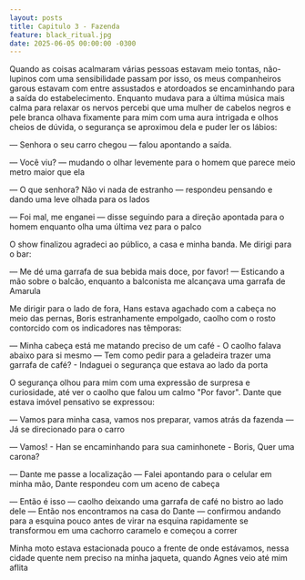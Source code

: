 ```yaml
---
layout: posts
title: Capitulo 3 - Fazenda
feature: black_ritual.jpg
date: 2025-06-05 00:00:00 -0300
---
```


Quando as coisas acalmaram várias pessoas estavam meio tontas, não-lupinos com uma sensibilidade passam por isso, os meus companheiros garous estavam com entre assustados e atordoados se encaminhando para a saída do estabelecimento. Enquanto mudava para a última música mais calma para relaxar os nervos percebi que uma mulher de cabelos negros e pele branca olhava fixamente para mim com uma aura intrigada e olhos cheios de dúvida, o segurança se aproximou dela e puder ler os lábios:

— Senhora o seu carro chegou — falou apontando a saída.

— Você viu? — mudando o olhar levemente para o homem que parece meio metro maior que ela

— O que senhora? Não vi nada de estranho — respondeu pensando e dando uma leve olhada para os lados

— Foi mal, me enganei — disse seguindo para a direção apontada para o homem enquanto olha uma última vez para o palco

O show finalizou agradeci ao público, a casa e minha banda. Me dirigi para o bar:

— Me dé uma garrafa de sua bebida mais doce, por favor! — Esticando a mão sobre o balcão, enquanto a balconista me alcançava uma garrafa de Amarula

Me dirigir para o lado de fora, Hans estava agachado com a cabeça no meio das pernas, Boris estranhamente empolgado, caolho com o rosto contorcido com os indicadores nas têmporas:

— Minha cabeça está me matando preciso de um café - O caolho falava abaixo para si mesmo
— Tem como pedir para a geladeira trazer uma garrafa de café? - Indaguei o segurança que estava ao lado da porta

O segurança olhou para mim com uma expressão de surpresa e curiosidade, até ver o caolho que falou um calmo "Por favor". Dante que estava imóvel pensativo se expressou:

— Vamos para minha casa, vamos nos preparar, vamos atrás da fazenda — Já se direcionado para o carro

— Vamos! - Han se encaminhando para sua caminhonete - Boris, Quer uma carona?

— Dante me passe a localização — Falei apontando para o celular em minha mão, Dante respondeu com um aceno de cabeça

— Então é isso — caolho deixando uma garrafa de café no bistro ao lado dele — Então nos encontramos na casa do Dante — confirmou andando para a esquina pouco antes de virar na esquina rapidamente se transformou em uma cachorro caramelo e começou a correr

Minha moto estava estacionada pouco a frente de onde estávamos, nessa cidade quente nem preciso na minha jaqueta, quando Agnes veio até mim aflita
